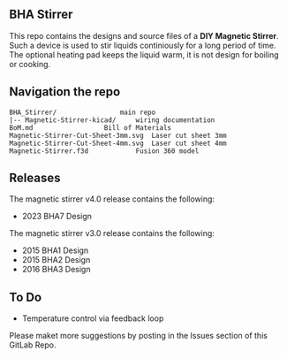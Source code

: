 ## BHA Stirrer
This repo contains the designs and source files of a **DIY Magnetic Stirrer**. Such a device is used to stir liquids continiously for a long period of time. The optional heating pad keeps the liquid warm, it is not design for boiling or cooking.

## Navigation the repo

 	BHA_Stirrer/				main repo
 	|-- Magnetic-Stirrer-kicad/		wiring documentation
 	BoM.md					Bill of Materials
 	Magnetic-Stirrer-Cut-Sheet-3mm.svg	Laser cut sheet 3mm
 	Magnetic-Stirrer-Cut-Sheet-4mm.svg	Laser cut sheet 4mm
 	Magnetic-Stirrer.f3d			Fusion 360 model
 	

## Releases

The magnetic stirrer v4.0 release contains the following:

* 2023 BHA7 Design

The magnetic stirrer v3.0 release contains the following:

* 2015 BHA1 Design
* 2015 BHA2 Design
* 2016 BHA3 Design

## To Do

* Temperature control via feedback loop

Please maket more suggestions by posting in the Issues section of this GitLab Repo.

